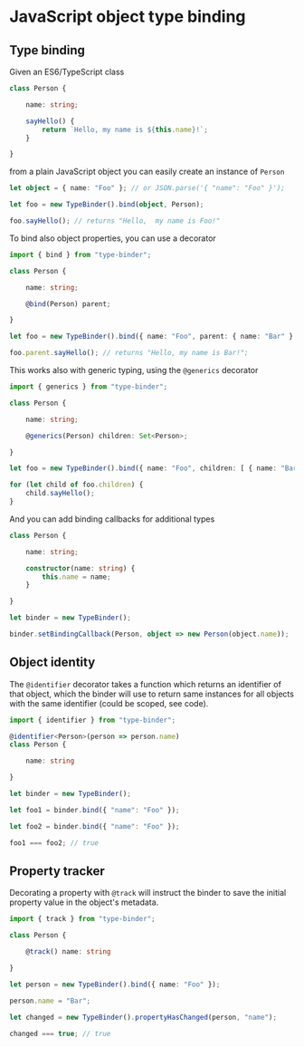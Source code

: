 # JavaScript object type binding

## Type binding

Given an ES6/TypeScript class

```typescript
class Person {

    name: string;

    sayHello() {
        return `Hello, my name is ${this.name}!`;
    }

}
```

from a plain JavaScript object you can easily create an instance of `Person`

```typescript
let object = { name: "Foo" }; // or JSON.parse('{ "name": "Foo" }');

let foo = new TypeBinder().bind(object, Person);

foo.sayHello(); // returns "Hello,  my name is Foo!"
```

To bind also object properties, you can use a decorator

```typescript
import { bind } from "type-binder";

class Person {

    name: string;

    @bind(Person) parent;

}

let foo = new TypeBinder().bind({ name: "Foo", parent: { name: "Bar" } }, Person);

foo.parent.sayHello(); // returns "Hello, my name is Bar!";
```

This works also with generic typing, using the `@generics` decorator

```typescript
import { generics } from "type-binder";

class Person {

    name: string;

    @generics(Person) children: Set<Person>;

}

let foo = new TypeBinder().bind({ name: "Foo", children: [ { name: "Bar" }, { name: "Baz" } ] });

for (let child of foo.children) {
    child.sayHello();
}
```

And you can add binding callbacks for additional types

```typescript
class Person {

    name: string;

    constructor(name: string) {
        this.name = name;
    }

}

let binder = new TypeBinder();

binder.setBindingCallback(Person, object => new Person(object.name));
```

## Object identity

The `@identifier` decorator takes a function which returns an identifier of that
object, which the binder will use to return same instances for all objects with
the same identifier (could be scoped, see code).

```typescript
import { identifier } from "type-binder";

@identifier<Person>(person => person.name)
class Person {

    name: string

}

let binder = new TypeBinder();

let foo1 = binder.bind({ "name": "Foo" });

let foo2 = binder.bind({ "name": "Foo" });

foo1 === foo2; // true
```

## Property tracker

Decorating a property with `@track` will instruct the binder to save the initial
property value in the object's metadata.

```typescript
import { track } from "type-binder";

class Person {

    @track() name: string

}

let person = new TypeBinder().bind({ name: "Foo" });

person.name = "Bar";

let changed = new TypeBinder().propertyHasChanged(person, "name");

changed === true; // true
```
